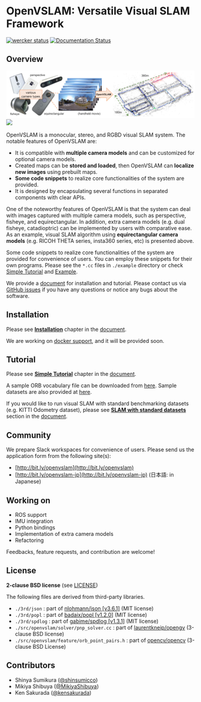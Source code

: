 # OpenVSLAM: Versatile Visual SLAM Framework
[![wercker status](https://app.wercker.com/status/8b02a43f48216385658bb3857aae5fd8/s/ "wercker status")](https://app.wercker.com/project/byKey/8b02a43f48216385658bb3857aae5fd8)
[![Documentation Status](https://readthedocs.org/projects/openvslam/badge/?version=master)](https://openvslam.readthedocs.io/en/master/?badge=master)

## Overview

<img src="./docs/img/teaser.png" width="640px">

<img src="https://raw.githubusercontent.com/wiki/xdspacelab/openvslam/media/tracking.gif" width="640px">

OpenVSLAM is a monocular, stereo, and RGBD visual SLAM system.
The notable features of OpenVSLAM are:

- It is compatible with **multiple camera models** and can be customized for optional camera models.
- Created maps can be **stored and loaded**, then OpenVSLAM can **localize new images** using prebuilt maps.
- **Some code snippets** to realize core functionalities of the system are provided.
- It is designed by encapsulating several functions in separated components with clear APIs.

One of the noteworthy features of OpenVSLAM is that the system can deal with images captured with multiple camera models, such as perspective, fisheye, and equirectangular.
In addition, extra camera models (e.g. dual fisheye, catadioptric) can be implemented by users with comparative ease.
As an example, visual SLAM algorithm using **equirectangular camera models** (e.g. RICOH THETA series, insta360 series, etc) is presented above.

Some code snippets to realize core functionalities of the system are provided for convenience of users.
You can employ these snippets for their own programs.
Please see the `*.cc` files in `./example` directory or check [Simple Tutorial](https://openvslam.readthedocs.io/en/master/simple_tutorial.html) and [Example](https://openvslam.readthedocs.io/en/master/example.html).

We provide a [document](https://openvslam.readthedocs.io/) for installation and tutorial.
Please contact us via [GitHub issues](https://github.com/xdspacelab/openvslam/issues) if you have any questions or notice any bugs about the software.

## Installation

Please see [**Installation**](https://openvslam.readthedocs.io/en/master/installation.html) chapter in the [document](https://openvslam.readthedocs.io/).

We are working on [docker support](https://github.com/xdspacelab/openvslam/tree/docker-support), and it will be provided soon.

## Tutorial

Please see [**Simple Tutorial**](https://openvslam.readthedocs.io/en/master/simple_tutorial.html) chapter in the [document](https://openvslam.readthedocs.io/).

A sample ORB vocabulary file can be downloaded from [here](https://drive.google.com/open?id=1wUPb328th8bUqhOk-i8xllt5mgRW4n84).
Sample datasets are also provided at [here](https://drive.google.com/open?id=1A_gq8LYuENePhNHsuscLZQPhbJJwzAq4).

If you would like to run visual SLAM with standard benchmarking datasets (e.g. KITTI Odometry dataset), please see [**SLAM with standard datasets**](https://openvslam.readthedocs.io/en/master/example.html#slam-with-standard-datasets) section in the [document](https://openvslam.readthedocs.io/).

## Community

We prepare Slack workspaces for convenience of users.
Please send us the application form from the following site(s):

- [http://bit.ly/openvslam](http://bit.ly/openvslam)
- [http://bit.ly/openvslam-jp](http://bit.ly/openvslam-jp) (日本語: in Japanese)

## Working on

- ROS support
- IMU integration
- Python bindings
- Implementation of extra camera models
- Refactoring

Feedbacks, feature requests, and contribution are welcome!

## License

**2-clause BSD license** (see [LICENSE](./LICENSE))

The following files are derived from third-party libraries.

- `./3rd/json` : part of [nlohmann/json \[v3.6.1\]](https://github.com/nlohmann/json) (MIT license)
- `./3rd/popl` : part of [badaix/popl \[v1.2.0\]](https://github.com/badaix/popl) (MIT license)
- `./3rd/spdlog` : part of [gabime/spdlog \[v1.3.1\]](https://github.com/gabime/spdlog) (MIT license)
- `./src/openvslam/solver/pnp_solver.cc` : part of [laurentkneip/opengv](https://github.com/laurentkneip/opengv) (3-clause BSD license)
- `./src/openvslam/feature/orb_point_pairs.h` : part of [opencv/opencv](https://github.com/opencv/opencv) (3-clause BSD License)

## Contributors

- Shinya Sumikura ([@shinsumicco](https://github.com/shinsumicco))
- Mikiya Shibuya ([@MikiyaShibuya](https://github.com/MikiyaShibuya))
- Ken Sakurada ([@kensakurada](https://github.com/kensakurada))
